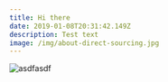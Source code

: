 ```yaml
---
title: Hi there
date: 2019-01-08T20:31:42.149Z
description: Test text
image: /img/about-direct-sourcing.jpg
---
```

![asdfasdf](/img/about-jumbotron.jpg "asdfasdfasd")
